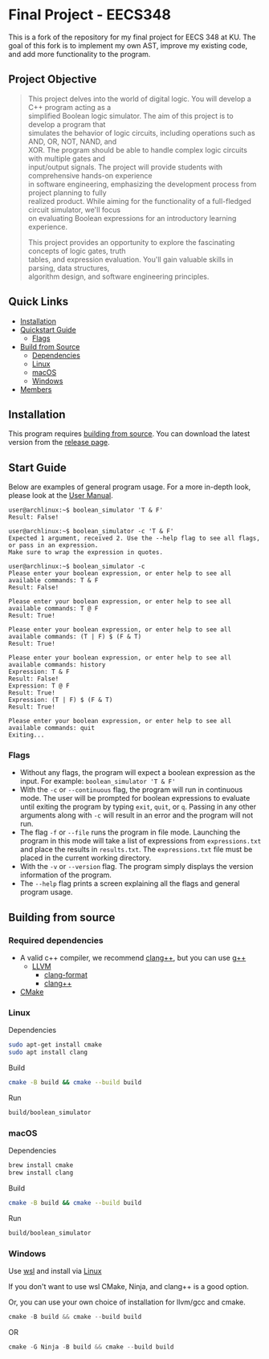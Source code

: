 # Final Project - EECS348  

This is a fork of the repository for my final project for EECS 348 at KU. The goal of this fork is to implement my own AST, improve my existing code, and add more functionality to the program.

## Project Objective  

> This project delves into the world of digital logic. You will develop a C++ program acting as a    
> simplified Boolean logic simulator. The aim of this project is to develop a program that    
> simulates the behavior of logic circuits, including operations such as AND, OR, NOT, NAND, and    
> XOR. The program should be able to handle complex logic circuits with multiple gates and   
> input/output signals. The project will provide students with comprehensive hands-on experience   
> in software engineering, emphasizing the development process from project planning to fully   
> realized product. While aiming for the functionality of a full-fledged circuit simulator, we'll focus   
> on evaluating Boolean expressions for an introductory learning experience.   
> 
> This project provides an opportunity to explore the fascinating concepts of logic gates, truth   
> tables, and expression evaluation. You'll gain valuable skills in parsing, data structures,   
> algorithm design, and software engineering principles.   

## Quick Links   

- [Installation](#installation)
- [Quickstart Guide](#start-guide)
  * [Flags](#flags)
- [Build from Source](#building-from-source)
  * [Dependencies](#required-dependencies)
  * [Linux](#linux)
  * [macOS](#macos)
  * [Windows](#windows)
- [Members](#members)

## Installation   

This program requires [building from source](#building-from-source). You can download the latest version from the [release page](https://github.com/YAKU-Student/EECS-348---Group-Project/releases).    

## Start Guide   

Below are examples of general program usage. For a more in-depth look, please look at the [User Manual](https://github.com/YAKU-Student/EECS-348---Group-Project/blob/main/doc/06-Users-Manual.pdf).    

```console
user@archlinux:~$ boolean_simulator 'T & F'
Result: False!

user@archlinux:~$ boolean_simulator -c 'T & F'
Expected 1 argument, received 2. Use the --help flag to see all flags, or pass in an expression.
Make sure to wrap the expression in quotes.

user@archlinux:~$ boolean_simulator -c
Please enter your boolean expression, or enter help to see all available commands: T & F
Result: False!

Please enter your boolean expression, or enter help to see all available commands: T @ F
Result: True!

Please enter your boolean expression, or enter help to see all available commands: (T | F) $ (F & T)
Result: True!

Please enter your boolean expression, or enter help to see all available commands: history
Expression: T & F
Result: False!
Expression: T @ F
Result: True!
Expression: (T | F) $ (F & T)
Result: True!

Please enter your boolean expression, or enter help to see all available commands: quit
Exiting...
```

### Flags

- Without any flags, the program will expect a boolean expression as the input. For example: `boolean_simulator 'T & F'`
- With the `-c` or `--continuous` flag, the program will run in continuous mode. The user will be prompted for boolean expressions to evaluate until exiting the program by typing `exit`, `quit`, or `q`. Passing in any other arguments along with `-c` will result in an error and the program will not run.
- The flag `-f` or `--file` runs the program in file mode. Launching the program in this mode will take a list of expressions from `expressions.txt` and place the results in `results.txt`. The `expressions.txt` file must be placed in the current working directory.
- With the `-v` or `--version` flag. The program simply displays the version information of the program.    
- The `--help` flag prints a screen explaining all the flags and general program usage.

## Building from source

### Required dependencies

- A valid c++ compiler, we recommend [clang++](https://clang.llvm.org/), but you can use [g++](https://gcc.gnu.org/)   
  - [LLVM](https://www.llvm.org/)
    * [clang-format](https://clang.llvm.org/docs/ClangFormat.html)
    * [clang++](https://clang.llvm.org/)
- [CMake](https://cmake.org/)

### Linux

Dependencies    

```bash
sudo apt-get install cmake
sudo apt install clang
```

Build    

```bash
cmake -B build && cmake --build build
```

Run    

```bash
build/boolean_simulator
```

### macOS

Dependencies

```bash
brew install cmake
brew install clang
```

Build

```bash
cmake -B build && cmake --build build
```

Run

```bash
build/boolean_simulator
```

### Windows

Use [wsl](https://learn.microsoft.com/en-us/windows/wsl/install) and install via [Linux](#linux)    

If you don't want to use wsl CMake, Ninja, and clang++ is a good option.  

Or, you can use your own choice of installation for llvm/gcc and cmake.

```powershell
cmake -B build && cmake --build build
```

OR

```powershell
cmake -G Ninja -B build && cmake --build build
```
